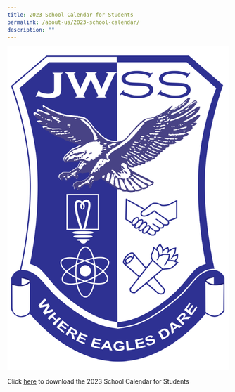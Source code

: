 ```yaml
---
title: 2023 School Calendar for Students
permalink: /about-us/2023-school-calendar/
description: ""
---
```

![](/images/JWSS%20School%20Crest.png)

Click [here](/files/About%20Us/School%20Calendar/2023%20jwss%20calendar%20-%20student%20version%20for%20jwss%20website%20-%2031%20mar%2023.pdf) to download the 2023 School Calendar for Students